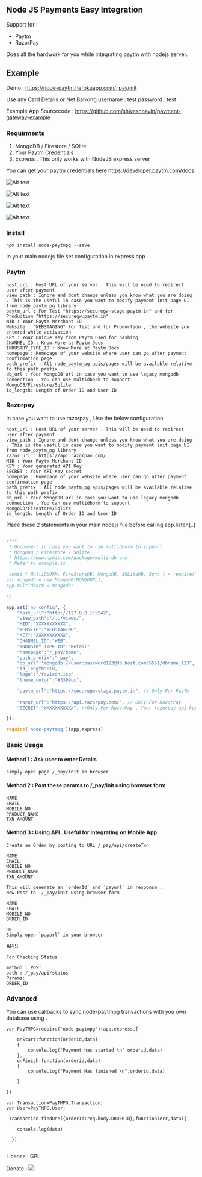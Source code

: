 ## Node JS Payments Easy Integration
Support for : 
 - Paytm
 - RazorPay
 
Does all the hardwork for you while integrating paytm with nodejs server. 

## Example 

Demo : https://node-paytm.herokuapp.com/_pay/init

Use any Card Details or Net Banking 
username : test
password : test

Example App Sourcecode : https://github.com/shiveshnavin/payment-gateway-example

### Requirments

1. MongoDB / Firestore / SQlite
2. Your Paytm Credentials 
3. Express . This only works with NodeJS express server

You can get your paytm credentials here
https://developer.paytm.com/docs



![Alt text](public/start.png "Start")

![Alt text](public/start2.png "Start")

![Alt text](public/pay.png "Start")

![Alt text](public/stat.png "Start")
 

### Install

```code
npm install node-paytmpg --save
```

In your main nodejs file set configuration in express app


### Paytm
```code
host_url : Host URL of your server . This will be used to redirect user after payment
view_path : Ignore and dont change unless you know what you are doing . This is the useful in case you want to modify payment init page UI from node_paytm_pg library
paytm_url : For Test "https://securegw-stage.paytm.in" and for Production "https://securegw.paytm.in"
MID : Your Paytm Merchant ID
Website : "WEBSTAGING" for Test and for Production , the website you entered while activation
KEY : Your Unique Key from Paytm used for hashing 
CHANNEL_ID : Know More at Paytm Docs
INDUSTRY_TYPE_ID : Know More at Paytm Docs
homepage : Homepage of your website where user can go after payment confirmation page
path_prefix : All node_paytm_pg apis/pages will be available relative to this path prefix
db_url : Your MongoDB url in case you want to use legacy mongodb connection . You can use multidborm to support MongoDB/Firestore/Sqlite
id_length: Length of Order ID and User ID

```

### Razorpay
In case you want to use razorpay , Use the below configuration
```
host_url : Host URL of your server . This will be used to redirect user after payment
view_path : Ignore and dont change unless you know what you are doing . This is the useful in case you want to modify payment init page UI from node_paytm_pg library
razor_url : https://api.razorpay.com/
MID : Your Paytm Merchant ID
KEY : Your generated API Key
SECRET : Your API Key secret
homepage : Homepage of your website where user can go after payment confirmation page
path_prefix : All node_paytm_pg apis/pages will be available relative to this path prefix
db_url : Your MongoDB url in case you want to use legacy mongodb connection . You can use multidborm to support MongoDB/Firestore/Sqlite
id_length: Length of Order ID and User ID
```

Place these 2 statements in your main nodejs file before calling app.listen(..)

```javascript

/*** 
 * Uncomment in case you want to use multidborm to support 
 * MongoDB / Firestore / SQlite
 * https://www.npmjs.com/package/multi-db-orm
 * Refer to example.js

 const { MultiDbORM, FireStoreDB, MongoDB, SQLiteDB, Sync } = require("multi-db-orm");
var mongodb = new MongoDB(MONGOURL);
app.multidborm = mongodb;

*/

app.set('np_config', {
    "host_url":"http://127.0.0.1:5542", 
    "view_path":"/../views/",
    "MID":"XXXXXXXXXXX",
    "WEBSITE":"WEBSTAGING",
    "KEY":"XXXXXXXXXXX",
    "CHANNEL_ID":"WEB", 
    "INDUSTRY_TYPE_ID":"Retail",
    "homepage":"/_pay/home",
    "path_prefix":"_pay",
    "db_url":"mongodb://user:password123@db.host.com:5551/dbname_123", // Remove this property in case you want to use multidborm
    "id_length":10,
    "logo":"/favicon.ico",
    "theme_color":"#3399cc",

    "paytm_url":"https://securegw-stage.paytm.in", // Only For PayTm
    
    "razor_url":"https://api.razorpay.com/", // Only For RazorPay
    "SECRET":"XXXXXXXXXXX", //Only For RazorPay , Your razorpay api key secret

});

require('node-paytmpg')(app,express)

```

### Basic Usage 
 

#### Method 1 : Ask user to enter Details
```
simply open page /_pay/init in browser
```
#### Method 2 : Post these params to /_pay/init using browser form
```
NAME
EMAIL
MOBILE_NO
PRODUCT_NAME
TXN_AMOUNT
```

####  Method 3 : Using API . Useful for Integrating on Mobile App
```
Create an Order by posting to URL /_pay/api/createTxn

NAME
EMAIL
MOBILE_NO
PRODUCT_NAME
TXN_AMOUNT

This will generate an `orderId` and `payurl` in response . 
Now Post to  /_pay/init using browser form

NAME
EMAIL
MOBILE_NO
ORDER_ID

OR
Simply open `payurl` in your browser

```
APIS
```
For Checking Status

method : POST
path : /_pay/api/status
Params:
ORDER_ID

```

### Advanced  

You can use callbacks to sync node-paytmpg transactions with you own database using .

```
var PayTMPG=require('node-paytmpg')(app,express,{

    onStart:function(orderid,data)
    {
        console.log("Payment has started \n",orderid,data)
    },
    onFinish:function(orderid,data)
    {
        console.log("Payment Has finished \n",orderid,data)

    }

})

var Transaction=PayTMPG.Transaction;
var User=PayTMPG.User;

 Transaction.findOne({orderId:req.body.ORDERID},function(err,data){

	console.log(data)	

  })


```



License : GPL

Donate : 
[<img src="https://www.iconfinder.com/icons/379454/download/png/128">](https://www.instamojo.com/@shiveshnavin)


